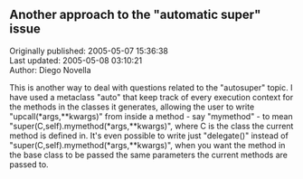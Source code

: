 ## Another approach to the "automatic super" issue  
Originally published: 2005-05-07 15:36:38  
Last updated: 2005-05-08 03:10:21  
Author: Diego Novella  
  
This is another way to deal with questions related to the "autosuper" topic. I have used a metaclass "auto" that keep track of every execution context for
the methods in the classes it generates, allowing the user to write "upcall(*args,**kwargs)" from inside a method - say "mymethod" - to mean
"super(C,self).mymethod(*args,**kwargs)", where C is the class the current method is defined in. It's even possible to write just "delegate()" instead of
"super(C,self).mymethod(*args,**kwargs)", when you want the method in the base class to be passed the same parameters the current methods are passed to.